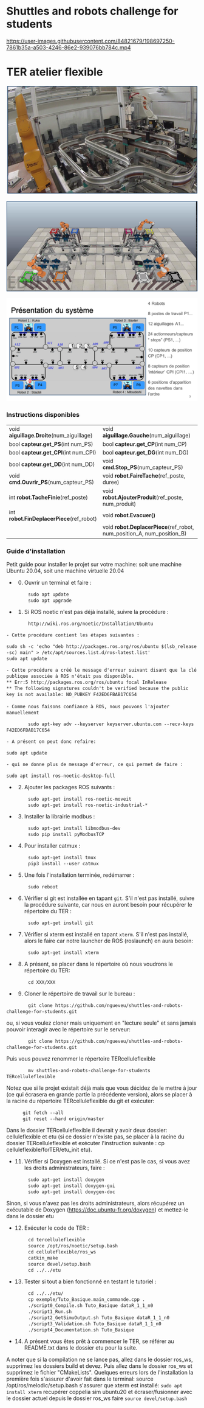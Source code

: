 
# Shuttles and robots challenge for students  

https://user-images.githubusercontent.com/84821679/198697250-7861b35a-a503-4246-86e2-939076bb784c.mp4

# TER atelier flexible

![AIP](celluleflexible/Doc/CelluleAIP.png)

![CoppeliaSim](celluleflexible/Doc/CelluleCoppelia.png)

![Schema](celluleflexible/Doc/CelluleSchema.png)

### Instructions disponibles

|    |    |
| ------------ | ------------ |
|  void **aiguillage.Droite**(num_aiguillage) | void **aiguillage.Gauche**(num_aiguillage)   |
|  bool **capteur.get_PS**(int num_PS)  |  bool **capteur.get_CP**(int num_CP)   |
| bool **capteur.get_CPI**(int num_CPI)   | bool **capteur.get_DG**(int num_DG)   |
|  bool **capteur.get_DD**(int num_DD)  |  void **cmd.Stop_PS**(num_capteur_PS)  |
|  void **cmd.Ouvrir_PS**(num_capteur_PS)  |  void **robot.FaireTache**(ref_poste, duree)  |
| int **robot.TacheFinie**(ref_poste)   |  void **robot.AjouterProduit**(ref_poste, num_produit)  |
|  int **robot.FinDeplacerPiece**(ref_robot)    |  void **robot.Evacuer()**  |
|    |void **robot.DeplacerPiece**(ref_robot, num_position_A, num_position_B)  |

### Guide d'installation

Petit guide pour installer le projet sur votre machine: soit une machine Ubuntu 20.04, soit une machine virtuelle 20.04

- 0) Ouvrir un terminal et faire :
```
		sudo apt update
		sudo apt upgrade
```

- 1) Si ROS noetic n'est pas déjà installé, suivre la procédure :
```
		http://wiki.ros.org/noetic/Installation/Ubuntu
```

	- Cette procédure contient les étapes suivantes :
```
sudo sh -c 'echo "deb http://packages.ros.org/ros/ubuntu $(lsb_release -sc) main" > /etc/apt/sources.list.d/ros-latest.list'
sudo apt update
```

	- Cette procédure a créé le message d'erreur suivant disant que la clé publique associée à ROS n'était pas disponible.
	** Err:5 http://packages.ros.org/ros/ubuntu focal InRelease
	** The following signatures couldn't be verified because the public key is not available: NO_PUBKEY F42ED6FBAB17C654

	- Comme nous faisons confiance à ROS, nous pouvons l'ajouter manuellement
```
		sudo apt-key adv --keyserver keyserver.ubuntu.com --recv-keys F42ED6FBAB17C654
```

	- A présent on peut donc refaire:
```
sudo apt update
```

	- qui ne donne plus de message d'erreur, ce qui permet de faire :
```
sudo apt install ros-noetic-desktop-full
```

- 2) Ajouter les packages ROS suivants :
```
		sudo apt-get install ros-noetic-moveit
		sudo apt-get install ros-noetic-industrial-*
```

- 3) Installer la librairie modbus :
```
		sudo apt-get install libmodbus-dev
		sudo pip install pyModbusTCP
```

- 4) Pour installer catmux :
```
		sudo apt-get install tmux
		pip3 install --user catmux
```

- 5) Une fois l'installation terminée, redémarrer :
```
		sudo reboot
```

- 6) Vérifier si git est installée en tapant `git`. S'il n'est pas installé, suivre la procédure suivante, car nous en auront besoin pour récupérer le répertoire du TER :
```
		sudo apt-get install git
```

- 7) Vérifier si xterm  est installé en tapant `xterm`. S'il n'est pas installé, alors le faire car notre launcher de ROS (roslaunch) en aura besoin:
```
		sudo apt-get install xterm
```

- 8) A présent, se placer dans le répertoire où nous voudrons le répertoire du TER:
```
		cd XXX/XXX
```

- 9) Cloner le répertoire de travail sur le bureau :
```
		git clone https://github.com/ngueveu/shuttles-and-robots-challenge-for-students.git
```

ou, si vous voulez cloner mais uniquement en "lecture seule" et sans jamais pouvoir interagir avec le répertoire sur le serveur:
```
		git clone https://github.com/ngueveu/shuttles-and-robots-challenge-for-students.git
```

Puis vous pouvez renommer le répertoire TERcelluleflexible
```
		mv shuttles-and-robots-challenge-for-students TERcelluleflexible
```

Notez que si le projet existait déjà mais que vous décidez de le mettre à jour (ce qui écrasera en grande partie la précédente version), alors se placer à la racine du répertoire TERcelluleflexible du git et exécuter:

          git fetch --all
          git reset --hard origin/master

Dans le dossier TERcelluleflexible il devrait y avoir deux dossier: celluleflexible et etu (si ce dossier n'existe pas, se placer à la racine du dossier TERcelluleflexible et exécuter l'instruction suivante : cp celluleflexible/forTER/etu_init etu).

- 11) Vérifier si Doxygen est installé. Si ce n'est pas le cas, si vous avez les droits administrateurs, faire :
```
		sudo apt-get install doxygen
		sudo apt-get install doxygen-gui
		sudo apt-get install doxygen-doc
```
Sinon, si vous n'avez pas les droits administrateurs, alors récupérez un exécutable de Doxygen (https://doc.ubuntu-fr.org/doxygen) et mettez-le dans le dossier etu

- 12) Exécuter le code de TER :
```
		cd tercelluleflexible
		source /opt/ros/noetic/setup.bash
		cd celluleflexible/ros_ws
		catkin_make
		source devel/setup.bash
		cd ../../etu
```

- 13) Tester si tout a bien fonctionné en testant le tutoriel :
```
		cd ../../etu/
		cp exemple/Tuto_Basique.main_commande.cpp .
		./script0_Compile.sh Tuto_Basique dataR_1_1_n0
		./script1_Run.sh
		./script2_GetSimuOutput.sh Tuto_Basique dataR_1_1_n0
		./script3_Validation.sh Tuto_Basique dataR_1_1_n0
		./script4_Documentation.sh Tuto_Basique
```

- 14) A présent vous êtes prêt à commencer le TER, se référer au README.txt dans le dossier etu pour la suite.


A noter que si la compilation ne se lance pas, allez dans le dossier ros_ws, supprimez les dossiers build et devez. Puis allez dans le dossier ros_ws et supprimez le fichier "CMakeLists".
Quelques erreurs lors de l'installation la première fois s'assurer d'avoir fait dans le terminal: source /opt/ros/melodic/setup.bash s'assurer que xterm est installé: `sudo apt install xterm`
recupérer coppelia sim ubuntu20 et écraser/fusionner avec le dossier actuel depuis le dossier ros_ws faire `source devel/setup.bash`
